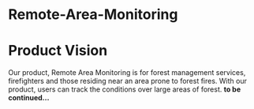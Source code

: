 # Remote-Area-Monitoring

# Product Vision
Our product, Remote Area Monitoring is for forest management services, firefighters and those residing near an area
prone to forest fires. With our product, users can track the conditions over large areas of forest.
**to be continued...**
